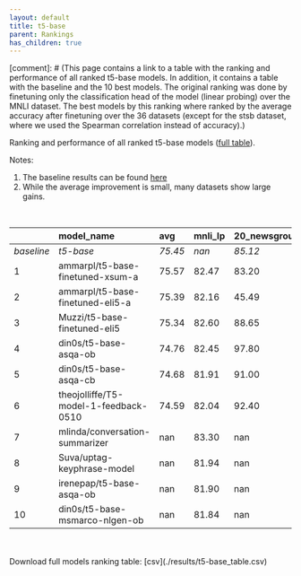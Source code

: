 ```yaml
---
layout: default
title: t5-base
parent: Rankings
has_children: true
---
```

[comment]: # (This page contains a link to a table with the ranking and performance of all ranked t5-base models. In addition, it contains a table with the baseline and the 10 best models. The original ranking was done by finetuning only the classification head of the model (linear probing) over the MNLI dataset.  The best models  by this ranking where ranked by the average accuracy after finetuning over the 36 datasets (except for the stsb dataset, where we used the Spearman correlation instead of accuracy).)

Ranking and performance of all ranked t5-base models ([full table](./results/t5-base_table.csv)).

Notes:
1. The baseline results can be found [here](t5-base_pretrain_scores_table)
1. While the average improvement is small, many datasets show large gains.
<br>


|            | model_name                            | avg     | mnli_lp   | 20_newsgroup   | ag_news   | amazon_reviews_multi   | anli    | boolq   | cb      | cola    | copa    | dbpedia   | esnli   | financial_phrasebank   | imdb    | isear   | mnli    | mrpc    | multirc   | poem_sentiment   | qnli    | qqp     | rotten_tomatoes   | rte     | sst2    | sst_5bins   | stsb    | trec_coarse   | trec_fine   | tweet_ev_emoji   | tweet_ev_emotion   | tweet_ev_hate   | tweet_ev_irony   | tweet_ev_offensive   | tweet_ev_sentiment   | wic     | wnli    | wsc     | yahoo_answers   |
|:-----------|:--------------------------------------|:--------|:----------|:---------------|:----------|:-----------------------|:--------|:--------|:--------|:--------|:--------|:----------|:--------|:-----------------------|:--------|:--------|:--------|:--------|:----------|:-----------------|:--------|:--------|:------------------|:--------|:--------|:------------|:--------|:--------------|:------------|:-----------------|:-------------------|:----------------|:-----------------|:---------------------|:---------------------|:--------|:--------|:--------|:----------------|
| *baseline* | *t5-base*                             | *75.45* | *nan*     | *85.12*        | *89.42*   | *66.54*                | *47.05* | *76.66* | *75.54* | *81.91* | *49.65* | *76.41*   | *89.72* | *85.30*                | *92.33* | *71.28* | *83.80* | *85.66* | *60.28*   | *74.42*          | *90.38* | *88.94* | *88.61*           | *73.68* | *93.84* | *55.55*     | *85.31* | *97.21*       | *92.33*     | *44.88*          | *79.51*            | *52.74*         | *73.74*          | *84.03*              | *70.21*              | *67.19* | *55.35* | *60.00* | *71.59*         |
| 1          | ammarpl/t5-base-finetuned-xsum-a      | 75.57   | 82.47     | 83.20          | 92.70     | 66.54                  | 48.59   | 60.15   | 88.60   | 82.84   | 71.73   | 66.54     | 90.25   | 83.20                  | 92.44   | 88.84   | 54.85   | 87.01   | 77.63     | 71.19            | 92.44   | 90.70   | 56.34             | 76.53   | 93.23   | 55.20       | 78.10   | 52.19         | 82.55       | 39.04            | 82.55              | 52.19           | 77.17            | 81.51                | 71.19                | 85.48   | 56.34   | 98.40   | 93.23           |
| 2          | ammarpl/t5-base-finetuned-eli5-a      | 75.39   | 82.16     | 45.49          | 91.60     | 48.44                  | 48.44   | 58.50   | 50.96   | 87.50   | 89.33   | 66.44     | 90.54   | 85.30                  | 92.42   | 98.20   | 86.93   | 90.47   | 70.66     | 86.93            | 92.42   | 90.47   | 75.81             | 75.81   | 90.54   | 56.34       | 87.50   | 70.06         | 84.77       | 45.49            | 72.70              | 54.34           | 76.79            | 84.77                | 70.06                | 72.37   | 56.34   | 84.69   | 84.62           |
| 3          | Muzzi/t5-base-finetuned-eli5          | 75.34   | 82.60     | 88.65          | 92.80     | 84.88                  | 49.28   | 69.91   | 64.42   | 81.69   | 71.77   | 92.80     | 49.28   | 70.43                  | 85.10   | 98.00   | 92.77   | 86.76   | 70.40     | 66.76            | 74.73   | 90.76   | 44.00             | 56.34   | 54.21   | 81.49       | 61.08   | 93.92         | 54.57       | 86.71            | 92.77              | 74.73           | 56.34            | 90.52                | 49.28                | 77.00   | 90.52   | 85.75   | 81.73           |
| 4          | din0s/t5-base-asqa-ob                 | 74.76   | 82.45     | 97.80          | 71.07     | 45.66                  | 49.03   | 48.00   | 61.12   | 81.30   | 67.71   | 92.60     | 49.03   | 52.22                  | 55.66   | 76.37   | 56.34   | 87.25   | 57.69     | 88.65            | 90.45   | 90.52   | 93.12             | 49.03   | 83.30   | 66.98       | 78.65   | 92.37         | 83.65       | 76.02            | 84.42              | 71.24           | 86.56            | 92.51                | 77.26                | 89.20   | 90.45   | 72.10   | 86.17           |
| 5          | din0s/t5-base-asqa-cb                 | 74.68   | 81.91     | 91.00          | 71.51     | 86.40                  | 47.72   | 80.36   | 42.00   | 81.21   | 61.61   | 86.09     | 47.72   | 46.48                  | 88.37   | 72.23   | 77.98   | 89.71   | 70.38     | 92.70            | 54.93   | 90.74   | 54.30             | 90.66   | 66.18   | 93.69       | 79.72   | 88.46         | 97.60       | 81.98            | 51.72              | 85.23           | 70.46            | 87.01                | 92.81                | 54.81   | 47.72   | 88.90   | 77.97           |
| 6          | theojolliffe/T5-model-1-feedback-0510 | 74.59   | 82.04     | 92.40          | 72.49     | 84.40                  | 49.59   | 89.29   | 52.00   | 81.50   | 57.49   | 86.40     | 49.59   | 45.30                  | 89.21   | 72.03   | 92.77   | 85.05   | 65.52     | 92.69            | 78.34   | 90.97   | 55.70             | 54.93   | 67.44   | 93.35       | 79.14   | 85.58         | 97.80       | 80.51            | 53.50              | 78.06           | 85.12            | 69.53                | 86.59                | 55.77   | 49.59   | 89.23   | 76.23           |
| 7          | mlinda/conversation-summarizer        | nan     | 83.30     | nan            | nan       | nan                    | nan     | nan     | nan     | nan     | nan     | nan       | nan     | nan                    | nan     | nan     | nan     | nan     | nan       | nan              | nan     | nan     | nan               | nan     | nan     | nan         | nan     | nan           | nan         | nan              | nan                | nan             | nan              | nan                  | nan                  | nan     | nan     | nan     | nan             |
| 8          | Suva/uptag-keyphrase-model            | nan     | 81.94     | nan            | nan       | nan                    | nan     | nan     | nan     | nan     | nan     | nan       | nan     | nan                    | nan     | nan     | nan     | nan     | nan       | nan              | nan     | nan     | nan               | nan     | nan     | nan         | nan     | nan           | nan         | nan              | nan                | nan             | nan              | nan                  | nan                  | nan     | nan     | nan     | nan             |
| 9          | irenepap/t5-base-asqa-ob              | nan     | 81.90     | nan            | nan       | nan                    | nan     | nan     | nan     | nan     | nan     | nan       | nan     | nan                    | nan     | nan     | nan     | nan     | nan       | nan              | nan     | nan     | nan               | nan     | nan     | nan         | nan     | nan           | nan         | nan              | nan                | nan             | nan              | nan                  | nan                  | nan     | nan     | nan     | nan             |
| 10         | din0s/t5-base-msmarco-nlgen-ob        | nan     | 81.84     | nan            | nan       | nan                    | nan     | nan     | nan     | nan     | nan     | nan       | nan     | nan                    | nan     | nan     | nan     | nan     | nan       | nan              | nan     | nan     | nan               | nan     | nan     | nan         | nan     | nan           | nan         | nan              | nan                | nan             | nan              | nan                  | nan                  | nan     | nan     | nan     | nan             |


<br>
<br>
Download full models ranking table: [csv](./results/t5-base_table.csv)